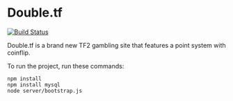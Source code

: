 # Double.tf
[![Build Status](https://travis-ci.com/jmeyer2k/doubletf.svg?token=r3qmQN8n9TpS1jzBKnfL&branch=development)](https://travis-ci.com/jmeyer2k/doubletf)

Double.tf is a brand new TF2 gambling site that features a point system with coinflip.

To run the project, run these commands:
```shell
npm install
npm install mysql
node server/bootstrap.js
```
